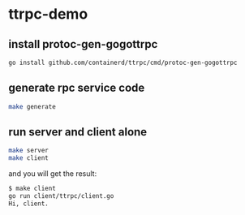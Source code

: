 # ttrpc-demo

## install protoc-gen-gogottrpc
```sh
go install github.com/containerd/ttrpc/cmd/protoc-gen-gogottrpc
```

## generate rpc service code
```sh
make generate
```

## run server and client alone
```sh
make server
make client
```
and you will get the result:
```sh
$ make client
go run client/ttrpc/client.go
Hi, client.
```